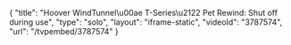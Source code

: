 {
    "title": "Hoover WindTunnel\u00ae T-Series\u2122 Pet Rewind: Shut off during use",
    "type": "solo",
    "layout": "iframe-static",
    "videoId": "3787574",
    "url": "\/tvpembed\/3787574"
}